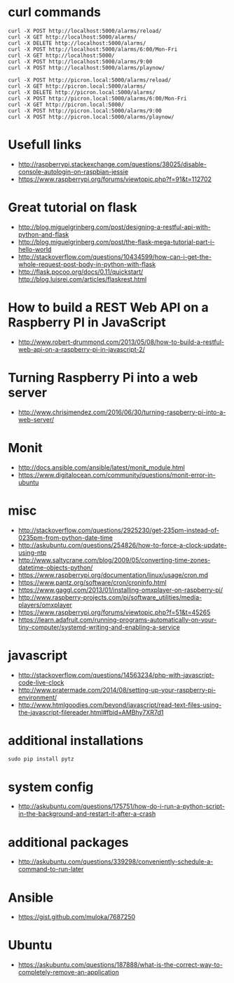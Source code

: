 # curl commands
```
curl -X POST http://localhost:5000/alarms/reload/
curl -X GET http://localhost:5000/alarms/
curl -X DELETE http://localhost:5000/alarms/
curl -X POST http://localhost:5000/alarms/6:00/Mon-Fri
curl -X GET http://localhost:5000/
curl -X POST http://localhost:5000/alarms/9:00
curl -X POST http://localhost:5000/alarms/playnow/
```

```
curl -X POST http://picron.local:5000/alarms/reload/
curl -X GET http://picron.local:5000/alarms/
curl -X DELETE http://picron.local:5000/alarms/
curl -X POST http://picron.local:5000/alarms/6:00/Mon-Fri
curl -X GET http://picron.local:5000/
curl -X POST http://picron.local:5000/alarms/9:00
curl -X POST http://picron.local:5000/alarms/playnow/
```

# Usefull links
* http://raspberrypi.stackexchange.com/questions/38025/disable-console-autologin-on-raspbian-jessie
* https://www.raspberrypi.org/forums/viewtopic.php?f=91&t=112702

# Great tutorial on flask
* http://blog.miguelgrinberg.com/post/designing-a-restful-api-with-python-and-flask
* http://blog.miguelgrinberg.com/post/the-flask-mega-tutorial-part-i-hello-world
* http://stackoverflow.com/questions/10434599/how-can-i-get-the-whole-request-post-body-in-python-with-flask
* http://flask.pocoo.org/docs/0.11/quickstart/
http://blog.luisrei.com/articles/flaskrest.html

# How to build a REST Web API on a Raspberry PI in JavaScript
* http://www.robert-drummond.com/2013/05/08/how-to-build-a-restful-web-api-on-a-raspberry-pi-in-javascript-2/

# Turning Raspberry Pi into a web server
* http://www.chrisjmendez.com/2016/06/30/turning-raspberry-pi-into-a-web-server/

# Monit
* http://docs.ansible.com/ansible/latest/monit_module.html
* https://www.digitalocean.com/community/questions/monit-error-in-ubuntu

# misc
* http://stackoverflow.com/questions/2925230/get-235pm-instead-of-0235pm-from-python-date-time
* http://askubuntu.com/questions/254826/how-to-force-a-clock-update-using-ntp
* http://www.saltycrane.com/blog/2009/05/converting-time-zones-datetime-objects-python/
* https://www.raspberrypi.org/documentation/linux/usage/cron.md
* https://www.pantz.org/software/cron/croninfo.html
* https://www.gaggl.com/2013/01/installing-omxplayer-on-raspberry-pi/
* http://www.raspberry-projects.com/pi/software_utilities/media-players/omxplayer
* https://www.raspberrypi.org/forums/viewtopic.php?f=51&t=45265
* https://learn.adafruit.com/running-programs-automatically-on-your-tiny-computer/systemd-writing-and-enabling-a-service

# javascript
* http://stackoverflow.com/questions/14563234/php-with-javascript-code-live-clock
* http://www.pratermade.com/2014/08/setting-up-your-raspberry-pi-environment/
* http://www.htmlgoodies.com/beyond/javascript/read-text-files-using-the-javascript-filereader.html#fbid=AMBhy7XR7d1

# additional installations
```
sudo pip install pytz
```

# system config
* http://askubuntu.com/questions/175751/how-do-i-run-a-python-script-in-the-background-and-restart-it-after-a-crash

# additional packages
- http://askubuntu.com/questions/339298/conveniently-schedule-a-command-to-run-later

# Ansible
* https://gist.github.com/muloka/7687250

# Ubuntu
* https://askubuntu.com/questions/187888/what-is-the-correct-way-to-completely-remove-an-application
